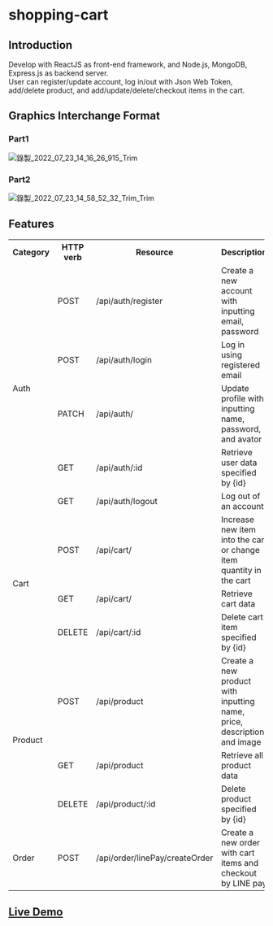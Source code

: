 # shopping-cart
## Introduction
  Develop with ReactJS as front-end framework, and Node.js, MongoDB, Express.js as backend server.<br />
  User can register/update account, log in/out with Json Web Token, add/delete product, and add/update/delete/checkout items in the cart.
## Graphics Interchange Format

### Part1
![錄製_2022_07_23_14_16_26_915_Trim](https://user-images.githubusercontent.com/91156531/180593429-cbd2daea-9863-41a8-a5dc-9cf837f19e99.gif)

### Part2
  
![錄製_2022_07_23_14_58_52_32_Trim_Trim](https://user-images.githubusercontent.com/91156531/180594758-bae785a5-f664-45c6-8894-8795675dc7c3.gif)

## Features

<table>
  <tr>
    <th>Category</th>
    <th>HTTP verb</th>
    <th>Resource</th>
    <th>Description</th>
  </tr>
  <tr>
    <td rowspan="5">Auth</td>
    <td>POST</td>
    <td>/api/auth/register</td>
    <td>Create a new account with inputting email, password</td>
  </tr>
  <tr>
    <td>POST</td>
    <td>/api/auth/login</td>
    <td>Log in using registered email</td>
  </tr>
  <tr>
    <td>PATCH</td>
    <td>/api/auth/</td>
    <td>Update profile with inputting name, password, and avator</td>
  </tr>
  <tr>
    <td>GET</td>
    <td>/api/auth/:id</td>
    <td>Retrieve user data specified by {id}</td>
  </tr>
  <tr>
    <td>GET</td>
    <td>/api/auth/logout</td>
    <td>Log out of an account</td>
  </tr>
  <tr>
    <td rowspan="3">Cart</td>
    <td>POST</td>
    <td>/api/cart/</td>
    <td>Increase new item into the cart or change item quantity in the cart</td>
  </tr>
  <tr>
    <td>GET</td>
    <td>/api/cart/</td>
    <td>Retrieve cart data</td>
  </tr>
  <tr>
    <td>DELETE</td>
    <td>/api/cart/:id</td>
    <td>Delete cart item specified by {id}</td>
  </tr>
  <tr>
    <td rowspan="3">Product</td>
    <td>POST</td>
    <td>/api/product</td>
    <td>Create a new product with inputting name, price, description, and image</td>
  </tr>
  <tr>
    <td>GET</td>
    <td>/api/product</td>
    <td>Retrieve all product data</td>
  </tr>
  <tr>
    <td>DELETE</td>
    <td>/api/product/:id</td>
    <td>Delete product specified by {id}</td>
  </tr>
  <tr>
    <td>Order</td>
    <td>POST</td>
    <td>/api/order/linePay/createOrder</td>
    <td>Create a new order with cart items and checkout by LINE pay</td>
  </tr>
</table>

## <a href="https://buy-or-sell-by-yourself.netlify.app">Live Demo</a>


